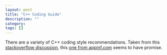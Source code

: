 ```yaml
---
layout: post
title: "C++ Coding Guide"
description: ""
category: 
tags: []
---
```



There are a variety of C++ coding style recommendations.
Taken from this [stackoverflow discussion](http://stackoverflow.com/questions/145570/existing-standard-style-and-coding-standard-documents), this [one from appinf.com](http://www.appinf.com/download/CppCodingStyleGuide.pdf)  seems to have promise.
